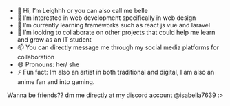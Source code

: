 - 👋 Hi, I’m Leighhh or you can also call me belle
- 👀 I’m interested in web development specifically in web design
- 🌱 I’m currently learning frameworks such as react js vue and laravel
- 💞️ I’m looking to collaborate on other projects that could help me learn and grow as an IT student 
- 📫 You can directly message me through my social media platforms for collaboration 
- 😄 Pronouns: her/ she
- ⚡ Fun fact: Im also an artist in both traditional and digital, I am also an anime fan and into gaming.

      
Wanna be friends?? dm me directly at my discord account @isabella7639 :> 

<!---
LeahArgs09/LeahArgs09 is a ✨ special ✨ repository because its `README.md` (this file) appears on your GitHub profile.
You can click the Preview link to take a look at your changes.
--->
